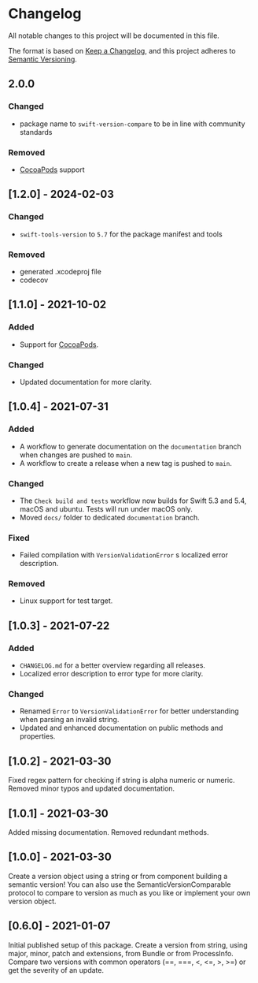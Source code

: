 # Changelog
All notable changes to this project will be documented in this file.

The format is based on [Keep a Changelog](https://keepachangelog.com/en/1.0.0/),
and this project adheres to [Semantic Versioning](https://semver.org/spec/v2.0.0.html).

## 2.0.0

### Changed

- package name to `swift-version-compare` to be in line with community standards

### Removed

- [CocoaPods](https://cocoapods.org) support

## [1.2.0] - 2024-02-03

### Changed

- `swift-tools-version` to `5.7` for the package manifest and tools

### Removed

- generated .xcodeproj file
- codecov

## [1.1.0] - 2021-10-02

### Added

- Support for [CocoaPods](https://cocoapods.org).

### Changed

- Updated documentation for more clarity.

## [1.0.4] - 2021-07-31

### Added

- A workflow to generate documentation on the `documentation` branch when changes are pushed to `main`.
- A workflow to create a release when a new tag is pushed to `main`.

### Changed

- The `Check build and tests` workflow now builds for Swift 5.3 and 5.4, macOS and ubuntu. Tests will run under macOS only.
- Moved `docs/` folder to dedicated `documentation` branch.

### Fixed

- Failed compilation with `VersionValidationError` s localized error description.

### Removed

- Linux support for test target.

## [1.0.3] - 2021-07-22

### Added

- `CHANGELOG.md` for a better overview regarding all releases.
- Localized error description to error type for more clarity.

### Changed

- Renamed `Error` to `VersionValidationError` for better understanding when parsing an invalid string.
- Updated and enhanced documentation on public methods and properties.

## [1.0.2] - 2021-03-30

Fixed regex pattern for checking if string is alpha numeric or numeric. Removed minor typos and updated documentation.

## [1.0.1] - 2021-03-30

Added missing documentation. Removed redundant methods.

## [1.0.0] - 2021-03-30

Create a version object using a string or from component building a semantic version! You can also use the SemanticVersionComparable protocol to compare to version as much as you like or implement your own version object.

## [0.6.0] - 2021-01-07

Initial published setup of this package. Create a version from string, using major, minor, patch and extensions, from Bundle or from ProcessInfo. Compare two versions with common operators (==, ===, <, <=, >, >=) or get the severity of an update.
